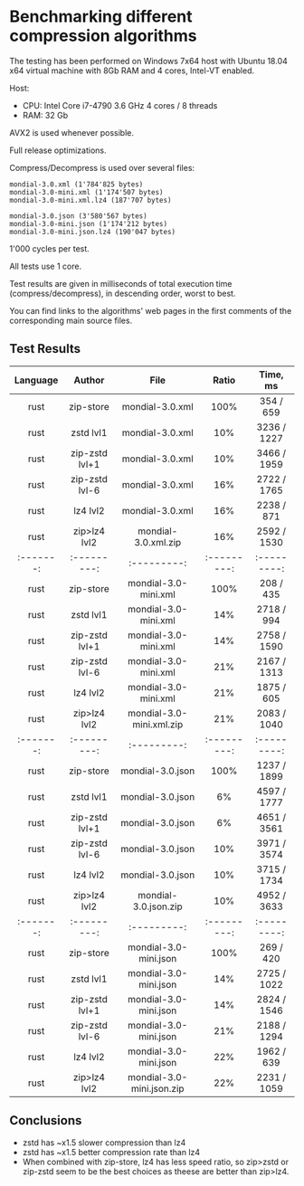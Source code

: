 # Benchmarking different compression algorithms

The testing has been performed on Windows 7x64 host with Ubuntu 18.04 x64 virtual machine with 8Gb RAM and 4 cores, Intel-VT enabled.

Host:
- CPU: Intel Core i7-4790 3.6 GHz 4 cores / 8 threads
- RAM: 32 Gb

AVX2 is used whenever possible.

Full release optimizations.

Compress/Decompress is used over several files:

```
mondial-3.0.xml (1'784'825 bytes)
mondial-3.0-mini.xml (1'174'507 bytes)
mondial-3.0-mini.xml.lz4 (187'707 bytes)

mondial-3.0.json (3'580'567 bytes)
mondial-3.0-mini.json (1'174'212 bytes)
mondial-3.0-mini.json.lz4 (190'047 bytes)
```

1'000 cycles per test.

All tests use 1 core.

Test results are given in milliseconds of total execution time (compress/decompress), in descending order, worst to best.

You can find links to the algorithms' web pages in the first comments of the corresponding main source files.

## Test Results

| Language | Author  | File | Ratio | Time, ms  |
|:-------:|:---------:|:---------:|:---------:|:---------:|
|  rust  | zip-store  | mondial-3.0.xml | 100% | 354 / 659 |
|  rust  | zstd lvl1  | mondial-3.0.xml | 10% | 3236 / 1227 |
|  rust  | zip-zstd lvl+1  | mondial-3.0.xml | 10% | 3466 / 1959 |
|  rust  | zip-zstd lvl-6  | mondial-3.0.xml | 16% | 2722 / 1765 |
|  rust  | lz4 lvl2  | mondial-3.0.xml | 16% | 2238 /  871 |
|  rust  | zip>lz4 lvl2  | mondial-3.0.xml.zip | 16% | 2592 /  1530 |
|:-------:|:---------:|:---------:|:---------:|:---------:|
|  rust  | zip-store  | mondial-3.0-mini.xml | 100% | 208 / 435 |
|  rust  | zstd lvl1  | mondial-3.0-mini.xml | 14% | 2718 /  994 |
|  rust  | zip-zstd lvl+1  | mondial-3.0-mini.xml | 14% | 2758 / 1590 |
|  rust  | zip-zstd lvl-6  | mondial-3.0-mini.xml | 21% | 2167 / 1313 |
|  rust  | lz4 lvl2  | mondial-3.0-mini.xml | 21% | 1875 /  605 |
|  rust  | zip>lz4 lvl2  | mondial-3.0-mini.xml.zip | 21% | 2083 /  1040 |
|:-------:|:---------:|:---------:|:---------:|:---------:|
|  rust  | zip-store  | mondial-3.0.json | 100% | 1237 / 1899 |
|  rust  | zstd lvl1  | mondial-3.0.json | 6% | 4597 / 1777 |
|  rust  | zip-zstd lvl+1  | mondial-3.0.json | 6% | 4651 / 3561 |
|  rust  | zip-zstd lvl-6  | mondial-3.0.json | 10% | 3971 / 3574 |
|  rust  | lz4 lvl2  | mondial-3.0.json | 10% | 3715 / 1734 |
|  rust  | zip>lz4 lvl2  | mondial-3.0.json.zip | 10% | 4952 / 3633 |
|:-------:|:---------:|:---------:|:---------:|:---------:|
|  rust  | zip-store  | mondial-3.0-mini.json | 100% | 269 / 420 |
|  rust  | zstd lvl1  | mondial-3.0-mini.json | 14% | 2725 / 1022 |
|  rust  | zip-zstd lvl+1  | mondial-3.0-mini.json | 14% | 2824 / 1546 |
|  rust  | zip-zstd lvl-6  | mondial-3.0-mini.json | 21% | 2188 / 1294 |
|  rust  | lz4 lvl2  | mondial-3.0-mini.json | 22% | 1962 /  639 |
|  rust  | zip>lz4 lvl2  | mondial-3.0-mini.json.zip | 22% | 2231 /  1059 |

## Conclusions

* zstd has ~x1.5 slower compression than lz4 
* zstd has ~x1.5 better compression rate than lz4 
* When combined with zip-store, lz4 has less speed ratio, so zip>zstd or zip-zstd seem to be the best choices as theese are better than zip>lz4.